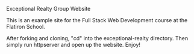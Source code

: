 Exceptional Realty Group Website

This is an example site for the Full Stack Web Development course at the Flatiron School.

After forking and cloning, "cd" into the exceptional-realty directory. Then simply run httpserver and open up the website. Enjoy!